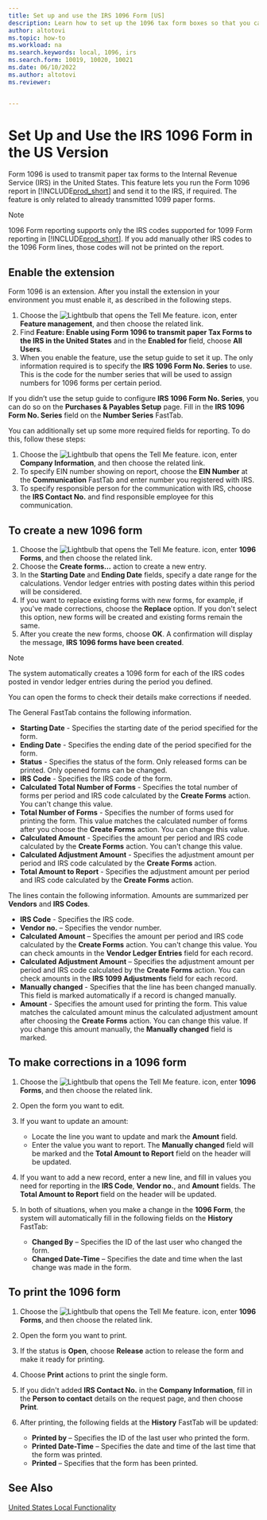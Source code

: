 ```yaml
---
title: Set up and use the IRS 1096 Form [US]
description: Learn how to set up the 1096 tax form boxes so that you can submit the required reports.
author: altotovi
ms.topic: how-to
ms.workload: na
ms.search.keywords: local, 1096, irs
ms.search.form: 10019, 10020, 10021
ms.date: 06/10/2022
ms.author: altotovi
ms.reviewer: 


---
```


# Set Up and Use the IRS 1096 Form in the US Version

Form 1096 is used to transmit paper tax forms to the Internal Revenue Service (IRS) in the United States. This feature lets you run the Form 1096 report in [!INCLUDE[prod_short](../../includes/prod_short.md)] and send it to the IRS, if required. The feature is only related to already transmitted 1099 paper forms.

> [!NOTE]
> 1096 Form reporting supports only the IRS codes supported for 1099 Form reporting in [!INCLUDE[prod_short](../../includes/prod_short.md)]. If you add manually other IRS codes to the 1096 Form lines, those codes will not be printed on the report.

## Enable the extension

Form 1096 is an extension. After you install the extension in your environment you must enable it, as described in the following steps.

1. Choose the ![Lightbulb that opens the Tell Me feature.](../../media/ui-search/search_small.png "Tell me what you want to do") icon, enter **Feature management**, and then choose the related link.
2. Find **Feature: Enable using Form 1096 to transmit paper Tax Forms to the IRS in the United States** and in the **Enabled for** field, choose **All Users**.
3. When you enable the feature, use the setup guide to set it up. The only information required is to specify the **IRS 1096 Form No. Series** to use. This is the code for the number series that will be used to assign numbers for 1096 forms per certain period.

If you didn’t use the setup guide to configure **IRS 1096 Form No. Series**, you can do so on the **Purchases & Payables Setup** page. Fill in the **IRS 1096 Form No. Series** field on the **Number Series** FastTab.

You can additionally set up some more required fields for reporting. To do this, follow these steps:

1. Choose the ![Lightbulb that opens the Tell Me feature.](../../media/ui-search/search_small.png "Tell me what you want to do") icon, enter **Company Information**, and then choose the related link.   
2. To specify EIN number showing on report, choose the **EIN Number** at the **Communication** FastTab and enter number you registered with IRS.  
3. To specify responsible person for the communication with IRS, choose the **IRS Contact No.** and find responsible employee for this communication.  

## To create a new 1096 form

1. Choose the ![Lightbulb that opens the Tell Me feature.](../../media/ui-search/search_small.png "Tell me what you want to do") icon, enter **1096 Forms**, and then choose the related link.
2. Choose the **Create forms…** action to create a new entry.
3. In the **Starting Date** and **Ending Date** fields, specify a date range for the calculations. Vendor ledger entries with posting dates within this period will be considered.
4. If you want to replace existing forms with new forms, for example, if you've made corrections, choose the **Replace** option. If you don't select this option, new forms will be created and existing forms remain the same.
5. After you create the new forms, choose **OK**. A confirmation will display the message, **IRS 1096 forms have been created**.

> [!NOTE]
> The system automatically creates a 1096 form for each of the IRS codes posted in vendor ledger entries during the period you defined.

You can open the forms to check their details make corrections if needed.

The General FastTab contains the following information.

- **Starting Date** - Specifies the starting date of the period specified for the form.
- **Ending Date** - Specifies the ending date of the period specified for the form.
- **Status** - Specifies the status of the form. Only released forms can be printed. Only opened forms can be changed.
- **IRS Code** - Specifies the IRS code of the form.
- **Calculated Total Number of Forms** - Specifies the total number of forms per period and IRS code calculated by the **Create Forms** action. You can't change this value.
- **Total Number of Forms** - Specifies the number of forms used for printing the form. This value matches the calculated number of forms after you choose the **Create Forms** action. You can change this value.
- **Calculated Amount** - Specifies the amount per period and IRS code calculated by the **Create Forms** action. You can't change this value.
- **Calculated Adjustment Amount** - Specifies the adjustment amount per period and IRS code calculated by the **Create Forms** action.
- **Total Amount to Report** - Specifies the adjustment amount per period and IRS code calculated by the **Create Forms** action.

The lines contain the following information. Amounts are summarized per **Vendors** and **IRS Codes**.

- **IRS Code** - Specifies the IRS code.
- **Vendor no.** – Specifies the vendor number.
- **Calculated Amount** – Specifies the amount per period and IRS code calculated by the **Create Forms** action. You can't change this value. You can check amounts in the **Vendor Ledger Entries** field for each record.
- **Calculated Adjustment Amount** – Specifies the adjustment amount per period and IRS code calculated by the **Create Forms** action. You can check amounts in the **IRS 1099 Adjustments** field for each record.
- **Manually changed** - Specifies that the line has been changed manually. This field is marked automatically if a record is changed manually.
- **Amount** - Specifies the amount used for printing the form. This value matches the calculated amount minus the calculated adjustment amount after choosing the **Create Forms** action. You can change this value. If you change this amount manually, the **Manually changed** field is marked.

## To make corrections in a 1096 form

1. Choose the ![Lightbulb that opens the Tell Me feature.](../../media/ui-search/search_small.png "Tell me what you want to do") icon, enter **1096 Forms**, and then choose the related link.
2. Open the form you want to edit.
3. If you want to update an amount:

   * Locate the line you want to update and mark the **Amount** field.
   * Enter the value you want to report. The **Manually changed** field will be marked and the **Total Amount to Report** field on the header will be updated.

4. If you want to add a new record, enter a new line, and fill in values you need for reporting in the **IRS Code**, **Vendor no.**, and **Amount** fields. The **Total Amount to Report** field on the header will be updated.
5. In both of situations, when you make a change in the **1096 Form**, the system will automatically fill in the following fields on the **History** FastTab:

   * **Changed By** – Specifies the ID of the last user who changed the form.
   * **Changed Date-Time** – Specifies the date and time when the last change was made in the form.

## To print the 1096 form

1. Choose the ![Lightbulb that opens the Tell Me feature.](../../media/ui-search/search_small.png "Tell me what you want to do") icon, enter **1096 Forms**, and then choose the related link.
2. Open the form you want to print.
3. If the status is **Open**, choose **Release** action to release the form and make it ready for printing.
4. Choose **Print** actions to print the single form.
5. If you didn't added **IRS Contact No.** in the **Company Information**, fill in the **Person to contact** details on the request page, and then choose **Print**.
6. After printing, the following fields at the **History** FastTab will be updated:

    * **Printed by** – Specifies the ID of the last user who printed the form.
    * **Printed Date-Time** – Specifies the date and time of the last time that the form was printed.
    * **Printed** – Specifies that the form has been printed.

## See Also

[United States Local Functionality](united-states-local-functionality.md)

